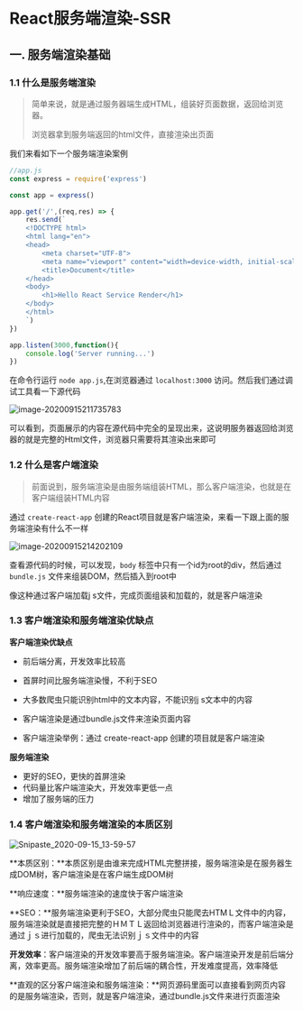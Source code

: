 # React服务端渲染-SSR

## 一. 服务端渲染基础

### 1.1 什么是服务端渲染

> 简单来说，就是通过服务器端生成HTML，组装好页面数据，返回给浏览器。
>
> 浏览器拿到服务端返回的html文件，直接渲染出页面

我们来看如下一个服务端渲染案例

~~~js
//app.js
const express = require('express')

const app = express()

app.get('/',(req,res) => {
    res.send(`
    <!DOCTYPE html>
    <html lang="en">
    <head>
        <meta charset="UTF-8">
        <meta name="viewport" content="width=device-width, initial-scale=1.0">
        <title>Document</title>
    </head>
    <body>
        <h1>Hello React Service Render</h1>
    </body>
    </html>
    `)
})

app.listen(3000,function(){
    console.log('Server running...')
})
~~~

在命令行运行 `node app.js`,在浏览器通过 `localhost:3000` 访问。然后我们通过调试工具看一下源代码

![image-20200915211735783](/Users/maxiaofei/Desktop/Web/React/React-Service-Render/React服务端渲染.assets/image-20200915211735783.png)

可以看到，页面展示的内容在源代码中完全的呈现出来，这说明服务器返回给浏览器的就是完整的Html文件，浏览器只需要将其渲染出来即可

### 1.2 什么是客户端渲染

> 前面说到，服务端渲染是由服务端组装HTML，那么客户端渲染，也就是在客户端组装HTML内容

通过 `create-react-app` 创建的React项目就是客户端渲染，来看一下跟上面的服务端渲染有什么不一样

![image-20200915214202109](/Users/maxiaofei/Desktop/Web/React/React-Service-Render/React服务端渲染.assets/image-20200915214202109.png)

查看源代码的时候，可以发现，`body` 标签中只有一个id为root的div，然后通过 `bundle.js` 文件来组装DOM，然后插入到root中

像这种通过客户端加载j s文件，完成页面组装和加载的，就是客户端渲染

### 1.3 客户端渲染和服务端渲染优缺点

**客户端渲染优缺点**

- 前后端分离，开发效率比较高

- 首屏时间比服务端渲染慢，不利于SEO
- 大多数爬虫只能识别html中的文本内容，不能识别j s文本中的内容
- 客户端渲染是通过bundle.js文件来渲染页面内容
- 客户端渲染举例：通过 create-react-app 创建的项目就是客户端渲染

**服务端渲染**

- 更好的SEO，更快的首屏渲染
- 代码量比客户端渲染大，开发效率更低一点
- 增加了服务端的压力

### 1.4 客户端渲染和服务端渲染的本质区别

![Snipaste_2020-09-15_13-59-57](/Users/maxiaofei/Desktop/Web/React/React-Service-Render/React服务端渲染.assets/Snipaste_2020-09-15_13-59-57-0178144.png)

**本质区别：**本质区别是由谁来完成HTML完整拼接，服务端渲染是在服务器生成DOM树，客户端渲染是在客户端生成DOM树

**响应速度：**服务端渲染的速度快于客户端渲染

**SEO：**服务端渲染更利于SEO，大部分爬虫只能爬去HTMＬ文件中的内容，服务端渲染就是直接把完整的ＨＭＴＬ返回给浏览器进行渲染的，而客户端渲染是通过ｊｓ进行加载的，爬虫无法识别ｊｓ文件中的内容

**开发效率**：客户端渲染的开发效率要高于服务端渲染。客户端渲染开发是前后端分离，效率更高。服务端渲染增加了前后端的耦合性，开发难度提高，效率降低

**直观的区分客户端渲染和服务端渲染：**网页源码里面可以直接看到网页内容的是服务端渲染，否则，就是客户端渲染，通过bundle.js文件来进行页面渲染


